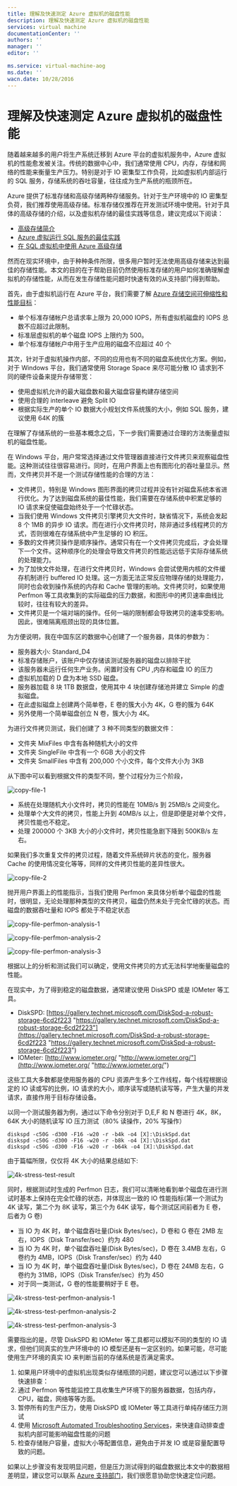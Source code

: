 ```yaml
---
title: 理解及快速测定 Azure 虚拟机的磁盘性能
description: 理解及快速测定 Azure 虚拟机的磁盘性能
services: virtual machine
documentationCenter: ''
authors: ''
manager: ''
editor: ''

ms.service: virtual-machine-aog
ms.date: ''
wacn.date: 10/28/2016
---
```


# 理解及快速测定 Azure 虚拟机的磁盘性能 #

随着越来越多的用户将生产系统迁移到 Azure 平台的虚拟机服务中，Azure 虚拟机的性能愈发被关注。传统的数据中心中，我们通常使用 CPU，内存，存储和网络的性能来衡量生产压力。特别是对于 IO 密集型工作负荷，比如虚拟机内部运行的 SQL 服务，存储系统的吞吐容量，往往成为生产系统的瓶颈所在。

Azure 提供了标准存储和高级存储两种存储服务。针对于生产环境中的 IO 密集型负荷，我们推荐使用高级存储。标准存储仅推荐在开发测试环境中使用。针对于具体的高级存储的介绍，以及虚拟机存储的最佳实践等信息，建议完成以下阅读：

- [高级存储简介](./storage/storage-premium-storage.md "https://www.azure.cn/documentation/articles/storage-premium-storage/")
- [Azure 虚拟运行 SQL 服务的最佳实践](./virtual-machines/windows/sql/virtual-machines-windows-sql-performance.md "https://www.azure.cn/documentation/articles/virtual-machines-windows-sql-performance/")
- [在 SQL 虚拟机中使用 Azure 高级存储](./virtual-machines/virtual-machines-windows-classic-sql-server-premium-storage.md "https://www.azure.cn/documentation/articles/virtual-machines-windows-classic-sql-server-premium-storage/")

然而在现实环境中，由于种种条件所限，很多用户暂时无法使用高级存储来达到最佳的存储性能。本文的目的在于帮助目前仍然使用标准存储的用户如何准确理解虚拟机的存储性能，从而在发生存储性能问题时快速有效的从支持部门得到帮助。

首先，由于虚拟机运行在 Azure 平台，我们需要了解 [Azure 存储空间可伸缩性和性能目标](./storage/storage-scalability-targets.md "https://www.azure.cn/documentation/articles/storage-scalability-targets/")：

- 单个标准存储帐户总请求率上限为 20,000 IOPS，所有虚拟机磁盘的 IOPS 总数不应超过此限制。
- 标准层虚拟机的单个磁盘 IOPS 上限约为 500。
- 单个标准存储帐户中用于生产应用的磁盘不应超过 40 个

其次，针对于虚拟机操作内部，不同的应用也有不同的磁盘系统优化方案。例如，对于 Windows 平台，我们通常使用 Storage Space 来尽可能分散 IO 请求到不同的硬件设备来提升存储带宽：

- 使用虚拟机允许的最大磁盘数和最大磁盘容量构建存储空间
- 使用合理的 interleave 避免 Split IO
- 根据实际生产的单个 IO 数据大小规划文件系统簇的大小，例如 SQL 服务，建议使用 64K 的簇

在理解了存储系统的一些基本概念之后，下一步我们需要通过合理的方法衡量虚拟机的磁盘性能。

在 Windows 平台，用户常常选择通过文件管理器直接进行文件拷贝来观察磁盘性能。这种测试往往很容易进行。同时，在用户界面上也有图形化的吞吐量显示。然而，文件拷贝并不是一个测试存储性能的合理的方法：

- 文件拷贝，特别是 Windows 图形界面的拷贝过程并没有针对磁盘系统本省进行优化。为了达到磁盘系统的最佳性能，我们需要在存储系统中积累足够的 IO 请求来促使磁盘始终处于一个忙碌状态。
- 当我们使用 Windows 文件拷贝引擎拷贝大文件时，缺省情况下，系统会发起 8 个 1MB 的异步 IO 请求。而在进行小文件拷贝时，除非通过多线程拷贝的方式，否则很难在存储系统中产生足够的 IO 积压。
- 多数的文件拷贝操作是顺序操作。通常只有在一个文件拷贝完成后，才会处理下一个文件。这种顺序化的处理会导致文件拷贝的性能远远低于实际存储系统的处理能力。
- 为了加快文件处理，在进行文件拷贝时，Windows 会尝试使用内核的文件缓存机制进行 buffered IO 处理。这一方面无法正常反应物理存储的处理能力，同时也会收到操作系统的内存和 Cache 管理的影响。文件拷贝时，如果使用 Perfmon 等工具收集到的实际磁盘的压力数据，和图形中的拷贝速率曲线比较时，往往有较大的差异。
- 文件拷贝是一个端对端的操作。任何一端的限制都会导致拷贝的速率受影响。因此，很难隔离瓶颈出现的具体位置。

为方便说明，我在中国东区的数据中心创建了一个服务器，具体的参数为：

- 服务器大小: Standard_D4
- 标准存储账户，该账户中仅存储该测试服务器的磁盘以排除干扰
- 该服务器未运行任何生产业务。闲置时没有 CPU ,内存和磁盘 IO 的压力
- 虚拟机加载的 D 盘为本地 SSD 磁盘。
- 服务器加载 8 块 1TB 数据盘，使用其中 4 块创建存储池并建立 Simple 的虚拟磁盘。
- 在此虚拟磁盘上创建两个简单卷，E 卷的簇大小为 4K，G 卷的簇为 64K
- 另外使用一个简单磁盘创立 N 卷，簇大小为 4K。

为进行文件拷贝测试，我们创建了 3 种不同类型的数据文件：

- 文件夹 MixFiles 中含有各种随机大小的文件
- 文件夹 SingleFile 中含有一个 6GB 大小的文件
- 文件夹 SmallFiles 中含有 200,000 个小文件，每个文件大小为 3KB

从下图中可以看到根据文件的类型不同，整个过程分为三个阶段，

![copy-file-1](./media/aog-virtual-machines-disk-performace/copy-file-1.png "copy-file-1")

- 系统在处理随机大小文件时，拷贝的性能在 10MB/s 到 25MB/s 之间变化。
- 处理单个大文件的拷贝，性能上升到 40MB/s 以上，但是即便是对单个文件，拷贝性能也不稳定。
- 处理 200000 个 3KB 大小的小文件时，拷贝性能急剧下降到 500KB/s 左右。

 如果我们多次重复文件的拷贝过程，随着文件系统碎片状态的变化，服务器 Cache 的使用情况变化等等，同样的文件拷贝性能的差异性很大。

![copy-file-2](./media/aog-virtual-machines-disk-performace/copy-file-2.png "copy-file-2")

抛开用户界面上的性能指示，当我们使用 Perfmon 来具体分析单个磁盘的性能时，很明显，无论处理那种类型的文件拷贝，磁盘仍然未处于完全忙碌的状态。而磁盘的数据吞吐量和 IOPS 都处于不稳定状态

![copy-file-perfmon-analysis-1](./media/aog-virtual-machines-disk-performace/copy-file-perfmon-analysis-1.png "copy-file-perfmon-analysis-1")

![copy-file-perfmon-analysis-2](./media/aog-virtual-machines-disk-performace/copy-file-perfmon-analysis-2.png "copy-file-perfmon-analysis-2")

![copy-file-perfmon-analysis-3](./media/aog-virtual-machines-disk-performace/copy-file-perfmon-analysis-3.png "copy-file-perfmon-analysis-3")

根据以上的分析和测试我们可以确定，使用文件拷贝的方式无法科学地衡量磁盘的性能。

在现实中，为了得到稳定的磁盘数据，通常建议使用 DiskSPD 或是 IOMeter 等工具。

- DiskSPD: [https://gallery.technet.microsoft.com/DiskSpd-a-robust-storage-6cd2f223 "https://gallery.technet.microsoft.com/DiskSpd-a-robust-storage-6cd2f223"](https://gallery.technet.microsoft.com/DiskSpd-a-robust-storage-6cd2f223 "https://gallery.technet.microsoft.com/DiskSpd-a-robust-storage-6cd2f223") 
- IOMeter: [http://www.iometer.org/ "http://www.iometer.org/"](http://www.iometer.org/ "http://www.iometer.org/") 

这些工具大多数都是使用服务器的 CPU 资源产生多个工作线程，每个线程根据设定的 IO 读或写的比例，IO 请求的大小，顺序读写或随机读写等，产生大量的并发请求，直接作用于目标存储设备。

以同一个测试服务器为例，通过以下命令分别对于 D,E,F 和 N 卷进行 4K，8K，64K 大小的随机读写 IO 压力测试（80% 读操作，20% 写操作）

```
diskspd -c50G -d300 -F16 -w20 -r -b4k -o4 [X]:\DiskSpd.dat
diskspd -c50G -d300 -F16 -w20 -r -b8k -o4 [X]:\DiskSpd.dat
diskspd -c50G -d300 -F16 -w20 -r -b64k -o4 [X]:\DiskSpd.dat
```

由于篇幅所限，仅仅将 4K 大小的结果总结如下:

![4k-stress-test-result](./media/aog-virtual-machines-disk-performace/4k-stress-test-result.png "4k-stress-test-result")

同时，根据测试时生成的 Perfmon 日志，我们可以清晰地看到单个磁盘在进行测试时基本上保持在完全忙碌的状态，并体现出一致的 IO 性能指标(第一个测试为 4K 读写，第二个为 8K 读写，第三个为 64K 读写，每个测试区间前者为 E 卷，后者为 G 卷)
- 当 IO 为 4K 时，单个磁盘吞吐量(Disk Bytes/sec)，D 卷和 G 卷在 2MB 左右，IOPS（Disk Transfer/sec）约为 480
- 当 IO 为 4K 时，单个磁盘吞吐量(Disk Bytes/sec)，D 卷在 3.4MB 左右，G 卷约为 4MB，IOPS（Disk Transfer/sec）约为 440
- 当 IO 为 4K 时，单个磁盘吞吐量(Disk Bytes/sec)，D 卷在 24MB 左右，G 卷约为 31MB，IOPS（Disk Transfer/sec）约为 450
- 对于同一类测试，G 卷的性能要稍好于 E 卷。

![4k-stress-test-perfmon-analysis-1](./media/aog-virtual-machines-disk-performace/4k-stress-test-perfmon-analysis-1.png "4k-stress-test-perfmon-analysis-1")

![4k-stress-test-perfmon-analysis-2](./media/aog-virtual-machines-disk-performace/4k-stress-test-perfmon-analysis-2.png "4k-stress-test-perfmon-analysis-2")

![4k-stress-test-perfmon-analysis-3](./media/aog-virtual-machines-disk-performace/4k-stress-test-perfmon-analysis-3.png "4k-stress-test-perfmon-analysis-3")

需要指出的是，尽管 DiskSPD 和 IOMeter 等工具都可以模拟不同的类型的 IO 请求，但他们同真实的生产环境中的 IO 模型还是有一定区别的。如果可能，尽可能使用生产环境的真实 IO 来判断当前的存储系统是否满足需求。

1. 如果用户环境中的虚拟机出现类似存储瓶颈的问题，建议您可以通过以下步骤快速排查：
2. 通过 Perfmon 等性能监控工具收集生产环境下的服务器数据，包括内存，CPU，磁盘，网络等等方面。
3. 暂停所有的生产压力，使用 DiskSPD 或 IOMeter 等工具进行单纯存储压力测试
4. 使用 [Microsoft Automated Troubleshooting Services](https://support.microsoft.com/zh-cn/kb/2598970 "https://support.microsoft.com/zh-cn/kb/2598970")，来快速自动排查虚拟机内部可能影响磁盘性能的问题
5. 检查存储账户容量，虚拟大小等配置信息，避免由于并发 IO 或是容量配置导致的问题。

如果以上步骤没有发现明显问题，但是压力测试得到的磁盘数据比本文中的数据相差明显，建议您可以联系 [Azure 支持部门](https://www.azure.cn/support/contact/)，我们很愿意协助您快速定位问题。